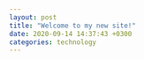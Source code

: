 ```yaml
---
layout: post
title: "Welcome to my new site!"
date: 2020-09-14 14:37:43 +0300
categories: technology
---
```

